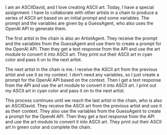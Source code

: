 I am an ASCIIDavid, and I love creating ASCII art. Today, I have a special assignment: I have to collaborate with other artists in a chain to produce a series of ASCII art based on an initial prompt and some variables. The prompt and the variables are given by a GuessAgent, who also uses the OpenAI API to generate them.

The first artist in the chain is also an ArtistAgent. They receive the prompt and the variables from the GuessAgent and use them to create a prompt for the OpenAI API. Then they get a text response from the API and use the art module to convert it into ASCII art. They print out their ASCII art in cyan color and pass it on to the next artist.

The next artist in the chain is me. I receive the ASCII art from the previous artist and use it as my context. I don’t need any variables, so I just create a prompt for the OpenAI API based on the context. Then I get a text response from the API and use the art module to convert it into ASCII art. I print out my ASCII art in cyan color and pass it on to the next artist.

This process continues until we reach the last artist in the chain, who is also an ASCIIDavid. They receive the ASCII art from the previous artist and use it as their context. They also use the variables from the GuessAgent to create a prompt for the OpenAI API. Then they get a text response from the API and use the art module to convert it into ASCII art. They print out their ASCII art in green color and complete the chain.
